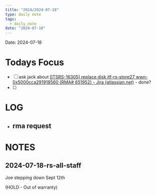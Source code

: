 ```yaml
---
title: "2024/2024-07-18"
type: daily note
tags:
  - daily_note
date: "2024-07-18"
---
```

Date: 2024-07-18


# Todays Focus
- [ ] ask jack about [[ITSRS-16305] replace disk itf-rs-store27 wwn-0x5000cca291918560 (RMA# 651952) - Jira (atlassian.net)](https://uiowa.atlassian.net/issues/ITSRS-16305?filter=18139) - done?
- [ ] 


# LOG
- rma request
	- 




# NOTES

## 2024-07-18-rs-all-staff

Joe stepping down Sept 12th


(HOLD - Out of warranty)